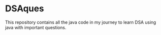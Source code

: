 # DSAques
This repository contains all the java code in my journey to learn DSA using java with important questions.
